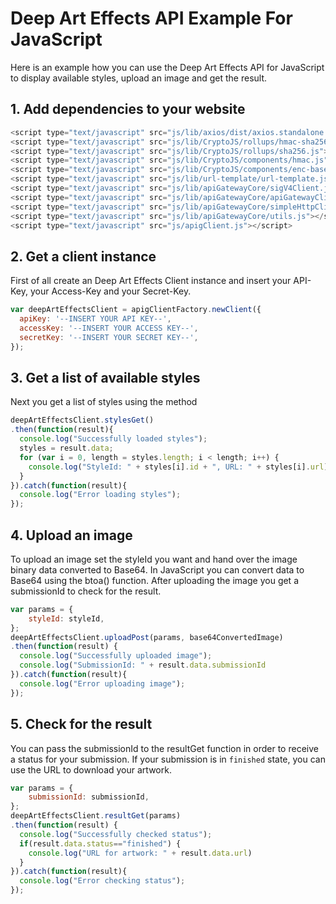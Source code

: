 # Deep Art Effects API Example For JavaScript
Here is an example how you can use the Deep Art Effects API for JavaScript to
display available styles, upload an image and get the result.

## 1. Add dependencies to your website
```javascript
<script type="text/javascript" src="js/lib/axios/dist/axios.standalone.js"></script>
<script type="text/javascript" src="js/lib/CryptoJS/rollups/hmac-sha256.js"></script>
<script type="text/javascript" src="js/lib/CryptoJS/rollups/sha256.js"></script>
<script type="text/javascript" src="js/lib/CryptoJS/components/hmac.js"></script>
<script type="text/javascript" src="js/lib/CryptoJS/components/enc-base64.js"></script>
<script type="text/javascript" src="js/lib/url-template/url-template.js"></script>
<script type="text/javascript" src="js/lib/apiGatewayCore/sigV4Client.js"></script>
<script type="text/javascript" src="js/lib/apiGatewayCore/apiGatewayClient.js"></script>
<script type="text/javascript" src="js/lib/apiGatewayCore/simpleHttpClient.js"></script>
<script type="text/javascript" src="js/lib/apiGatewayCore/utils.js"></script>
<script type="text/javascript" src="js/apigClient.js"></script>
```

## 2. Get a client instance
First of all create an Deep Art Effects Client instance and insert your API-Key,
your Access-Key and your Secret-Key.

```javascript
var deepArtEffectsClient = apigClientFactory.newClient({
  apiKey: '--INSERT YOUR API KEY--',
  accessKey: '--INSERT YOUR ACCESS KEY--',
  secretKey: '--INSERT YOUR SECRET KEY--',
});
```

## 3. Get a list of available styles
Next you get a list of styles using the method

```javascript
deepArtEffectsClient.stylesGet()
.then(function(result){
  console.log("Successfully loaded styles");
  styles = result.data;
  for (var i = 0, length = styles.length; i < length; i++) {
    console.log("StyleId: " + styles[i].id + ", URL: " + styles[i].url);
  }
}).catch(function(result){
  console.log("Error loading styles");
});
```

## 4. Upload an image
To upload an image set the styleId you want and hand over the image binary data
converted to Base64. In JavaScript you can convert data to Base64 using the
btoa() function. After uploading the image you get a submissionId to check for
the result.
```javascript
var params = {
    styleId: styleId,
};
deepArtEffectsClient.uploadPost(params, base64ConvertedImage)
.then(function(result) {
  console.log("Successfully uploaded image");
  console.log("SubmissionId: " + result.data.submissionId
}).catch(function(result){
  console.log("Error uploading image");
});
```

## 5. Check for the result
You can pass the submissionId to the resultGet function in order to receive a
status for your submission. If your submission is in `finished` state, you can
use the URL to download your artwork.
```javascript
var params = {
    submissionId: submissionId,
};
deepArtEffectsClient.resultGet(params)
.then(function(result) {
  console.log("Successfully checked status");
  if(result.data.status=="finished") {
    console.log("URL for artwork: " + result.data.url)
  }
}).catch(function(result){
  console.log("Error checking status");
});
```
